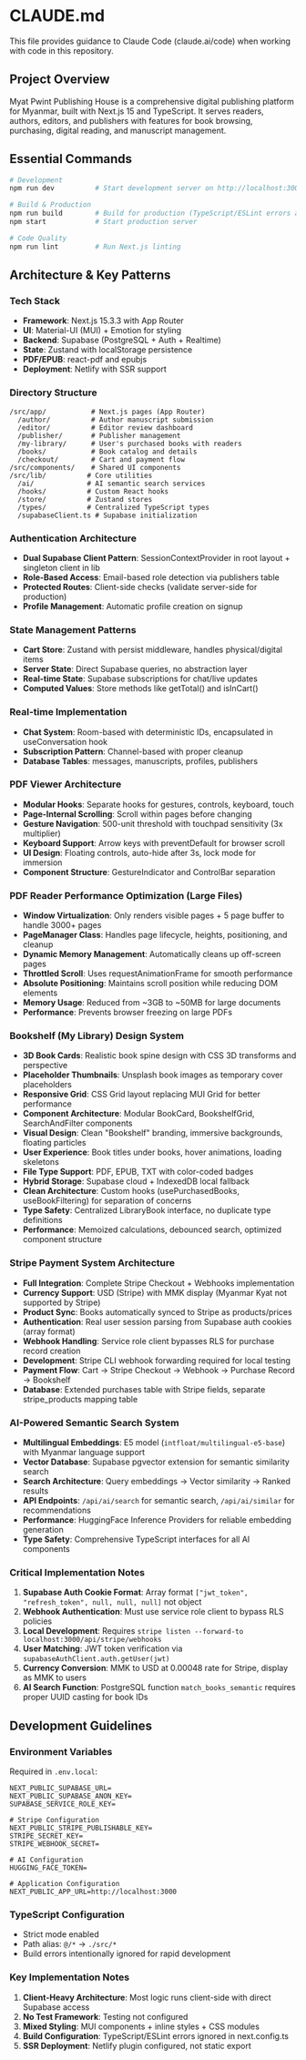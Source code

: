 # CLAUDE.md

This file provides guidance to Claude Code (claude.ai/code) when working with code in this repository.

## Project Overview

Myat Pwint Publishing House is a comprehensive digital publishing platform for Myanmar, built with Next.js 15 and TypeScript. It serves readers, authors, editors, and publishers with features for book browsing, purchasing, digital reading, and manuscript management.

## Essential Commands

```bash
# Development
npm run dev          # Start development server on http://localhost:3000

# Build & Production
npm run build        # Build for production (TypeScript/ESLint errors are ignored)
npm start            # Start production server

# Code Quality
npm run lint         # Run Next.js linting
```

## Architecture & Key Patterns

### Tech Stack
- **Framework**: Next.js 15.3.3 with App Router
- **UI**: Material-UI (MUI) + Emotion for styling
- **Backend**: Supabase (PostgreSQL + Auth + Realtime)
- **State**: Zustand with localStorage persistence
- **PDF/EPUB**: react-pdf and epubjs
- **Deployment**: Netlify with SSR support

### Directory Structure
```
/src/app/           # Next.js pages (App Router)
  /author/          # Author manuscript submission
  /editor/          # Editor review dashboard
  /publisher/       # Publisher management
  /my-library/      # User's purchased books with readers
  /books/           # Book catalog and details
  /checkout/        # Cart and payment flow
/src/components/    # Shared UI components
/src/lib/          # Core utilities
  /ai/             # AI semantic search services
  /hooks/          # Custom React hooks
  /store/          # Zustand stores
  /types/          # Centralized TypeScript types
  /supabaseClient.ts # Supabase initialization
```

### Authentication Architecture
- **Dual Supabase Client Pattern**: SessionContextProvider in root layout + singleton client in lib
- **Role-Based Access**: Email-based role detection via publishers table
- **Protected Routes**: Client-side checks (validate server-side for production)
- **Profile Management**: Automatic profile creation on signup

### State Management Patterns
- **Cart Store**: Zustand with persist middleware, handles physical/digital items
- **Server State**: Direct Supabase queries, no abstraction layer
- **Real-time State**: Supabase subscriptions for chat/live updates
- **Computed Values**: Store methods like getTotal() and isInCart()

### Real-time Implementation
- **Chat System**: Room-based with deterministic IDs, encapsulated in useConversation hook
- **Subscription Pattern**: Channel-based with proper cleanup
- **Database Tables**: messages, manuscripts, profiles, publishers

### PDF Viewer Architecture
- **Modular Hooks**: Separate hooks for gestures, controls, keyboard, touch
- **Page-Internal Scrolling**: Scroll within pages before changing
- **Gesture Navigation**: 500-unit threshold with touchpad sensitivity (3x multiplier)
- **Keyboard Support**: Arrow keys with preventDefault for browser scroll
- **UI Design**: Floating controls, auto-hide after 3s, lock mode for immersion
- **Component Structure**: GestureIndicator and ControlBar separation

### PDF Reader Performance Optimization (Large Files)
- **Window Virtualization**: Only renders visible pages + 5 page buffer to handle 3000+ pages
- **PageManager Class**: Handles page lifecycle, heights, positioning, and cleanup
- **Dynamic Memory Management**: Automatically cleans up off-screen pages
- **Throttled Scroll**: Uses requestAnimationFrame for smooth performance
- **Absolute Positioning**: Maintains scroll position while reducing DOM elements
- **Memory Usage**: Reduced from ~3GB to ~50MB for large documents
- **Performance**: Prevents browser freezing on large PDFs

### Bookshelf (My Library) Design System
- **3D Book Cards**: Realistic book spine design with CSS 3D transforms and perspective
- **Placeholder Thumbnails**: Unsplash book images as temporary cover placeholders
- **Responsive Grid**: CSS Grid layout replacing MUI Grid for better performance
- **Component Architecture**: Modular BookCard, BookshelfGrid, SearchAndFilter components
- **Visual Design**: Clean "Bookshelf" branding, immersive backgrounds, floating particles
- **User Experience**: Book titles under books, hover animations, loading skeletons
- **File Type Support**: PDF, EPUB, TXT with color-coded badges
- **Hybrid Storage**: Supabase cloud + IndexedDB local fallback
- **Clean Architecture**: Custom hooks (usePurchasedBooks, useBookFiltering) for separation of concerns
- **Type Safety**: Centralized LibraryBook interface, no duplicate type definitions
- **Performance**: Memoized calculations, debounced search, optimized component structure

### Stripe Payment System Architecture
- **Full Integration**: Complete Stripe Checkout + Webhooks implementation
- **Currency Support**: USD (Stripe) with MMK display (Myanmar Kyat not supported by Stripe)
- **Product Sync**: Books automatically synced to Stripe as products/prices
- **Authentication**: Real user session parsing from Supabase auth cookies (array format)
- **Webhook Handling**: Service role client bypasses RLS for purchase record creation
- **Development**: Stripe CLI webhook forwarding required for local testing
- **Payment Flow**: Cart → Stripe Checkout → Webhook → Purchase Record → Bookshelf
- **Database**: Extended purchases table with Stripe fields, separate stripe_products mapping table

### AI-Powered Semantic Search System
- **Multilingual Embeddings**: E5 model (`intfloat/multilingual-e5-base`) with Myanmar language support
- **Vector Database**: Supabase pgvector extension for semantic similarity search
- **Search Architecture**: Query embeddings → Vector similarity → Ranked results
- **API Endpoints**: `/api/ai/search` for semantic search, `/api/ai/similar` for recommendations
- **Performance**: HuggingFace Inference Providers for reliable embedding generation
- **Type Safety**: Comprehensive TypeScript interfaces for all AI components

### Critical Implementation Notes
1. **Supabase Auth Cookie Format**: Array format `["jwt_token", "refresh_token", null, null, null]` not object
2. **Webhook Authentication**: Must use service role client to bypass RLS policies  
3. **Local Development**: Requires `stripe listen --forward-to localhost:3000/api/stripe/webhooks`
4. **User Matching**: JWT token verification via `supabaseAuthClient.auth.getUser(jwt)`
5. **Currency Conversion**: MMK to USD at 0.00048 rate for Stripe, display as MMK to users
6. **AI Search Function**: PostgreSQL function `match_books_semantic` requires proper UUID casting for book IDs

## Development Guidelines

### Environment Variables
Required in `.env.local`:
```
NEXT_PUBLIC_SUPABASE_URL=
NEXT_PUBLIC_SUPABASE_ANON_KEY=
SUPABASE_SERVICE_ROLE_KEY=

# Stripe Configuration
NEXT_PUBLIC_STRIPE_PUBLISHABLE_KEY=
STRIPE_SECRET_KEY=
STRIPE_WEBHOOK_SECRET=

# AI Configuration
HUGGING_FACE_TOKEN=

# Application Configuration
NEXT_PUBLIC_APP_URL=http://localhost:3000
```

### TypeScript Configuration
- Strict mode enabled
- Path alias: `@/*` → `./src/*`
- Build errors intentionally ignored for rapid development

### Key Implementation Notes
1. **Client-Heavy Architecture**: Most logic runs client-side with direct Supabase access
2. **No Test Framework**: Testing not configured
3. **Mixed Styling**: MUI components + inline styles + CSS modules
4. **Build Configuration**: TypeScript/ESLint errors ignored in next.config.ts
5. **SSR Deployment**: Netlify plugin configured, not static export
